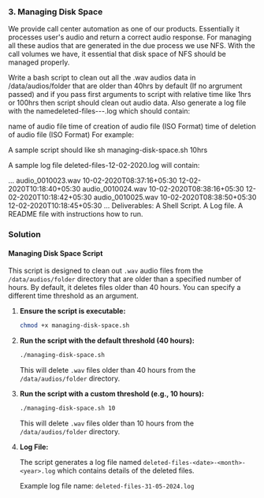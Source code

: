 ### 3. Managing Disk Space
We provide call center automation as one of our products. Essentially it processes user's audio and return a correct audio response. For managing all these audios that are generated in the due process we use NFS. With the call volumes we have, it essential that disk space of NFS should be managed properly.

Write a bash script to clean out all the .wav  audios data in /data/audios/folder that are older than 40hrs by default (If no argrument passed) and if you pass first arguments to script with relative time like 1hrs or 100hrs then script should clean out audio data. Also generate a log file with the namedeleted-files-<date>-<month>-<year>.log which should contain:

name of audio file
time of creation of audio file (ISO Format)
time of deletion of audio file (ISO Format)
For example:

A sample script should like sh managing-disk-space.sh 10hrs

A sample log file deleted-files-12-02-2020.log will contain:

...
audio_0010023.wav 10-02-2020T08:37:16+05:30 12-02-2020T10:18:40+05:30
audio_0010024.wav 10-02-2020T08:38:16+05:30 12-02-2020T10:18:42+05:30
audio_0010025.wav 10-02-2020T08:38:50+05:30 12-02-2020T10:18:45+05:30
...
Deliverables:
A Shell Script.
A Log file.
A README file with instructions how to run.

### Solution

#### Managing Disk Space Script

This script is designed to clean out `.wav` audio files from the `/data/audios/folder` directory that are older than a specified number of hours. By default, it deletes files older than 40 hours. You can specify a different time threshold as an argument.

1. **Ensure the script is executable:**

    ```bash
    chmod +x managing-disk-space.sh
    ```

2. **Run the script with the default threshold (40 hours):**

    ```bash
    ./managing-disk-space.sh
    ```

    This will delete `.wav` files older than 40 hours from the `/data/audios/folder` directory.

3. **Run the script with a custom threshold (e.g., 10 hours):**

    ```bash
    ./managing-disk-space.sh 10
    ```

    This will delete `.wav` files older than 10 hours from the `/data/audios/folder` directory.

4. **Log File:**

    The script generates a log file named `deleted-files-<date>-<month>-<year>.log` which contains details of the deleted files.

    Example log file name: `deleted-files-31-05-2024.log`

